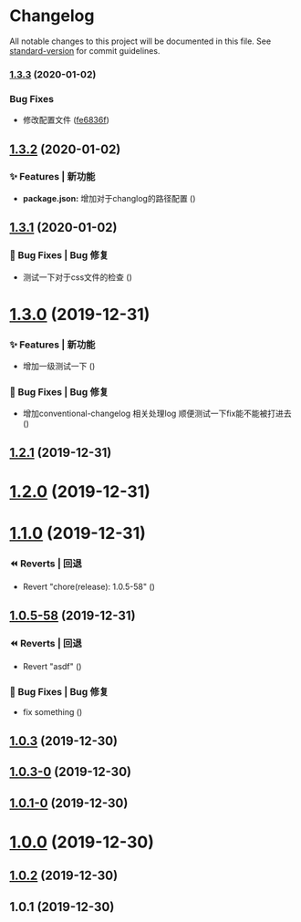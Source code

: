 # Changelog

All notable changes to this project will be documented in this file. See [standard-version](https://github.com/conventional-changelog/standard-version) for commit guidelines.

### [1.3.3](https://github.com/HeiLiu/gitHook/compare/v1.3.2...v1.3.3) (2020-01-02)


### Bug Fixes

* 修改配置文件 ([fe6836f](https://github.com/HeiLiu/gitHook/commit/fe6836fae20fc9541e03c18f3a6cce106bea6615))

## [1.3.2](https://github.com/HeiLiu/gitHook/compare/v1.3.1...v1.3.2) (2020-01-02)


### ✨ Features | 新功能

* **package.json:** 增加对于changlog的路径配置 ([](https://github.com/HeiLiu/gitHook/commit/385685c))



## [1.3.1](https://github.com/HeiLiu/gitHook/compare/v1.3.0...v1.3.1) (2020-01-02)


### 🐛 Bug Fixes | Bug 修复

* 测试一下对于css文件的检查 ([](https://github.com/HeiLiu/gitHook/commit/0c88aad))



# [1.3.0](https://github.com/HeiLiu/gitHook/compare/v1.2.1...v1.3.0) (2019-12-31)


### ✨ Features | 新功能

* 增加一级测试一下 ([](https://github.com/HeiLiu/gitHook/commit/a5d47bf))


### 🐛 Bug Fixes | Bug 修复

* 增加conventional-changelog 相关处理log 顺便测试一下fix能不能被打进去 ([](https://github.com/HeiLiu/gitHook/commit/62df180))



## [1.2.1](https://github.com/HeiLiu/gitHook/compare/v1.2.0...v1.2.1) (2019-12-31)



# [1.2.0](https://github.com/HeiLiu/gitHook/compare/v1.1.0...v1.2.0) (2019-12-31)



# [1.1.0](https://github.com/HeiLiu/gitHook/compare/v1.0.5-58...v1.1.0) (2019-12-31)


### ⏪ Reverts | 回退

* Revert "chore(release): 1.0.5-58" ([](https://github.com/HeiLiu/gitHook/commit/7581e7b))



## [1.0.5-58](https://github.com/HeiLiu/gitHook/compare/v1.0.3...v1.0.5-58) (2019-12-31)


### ⏪ Reverts | 回退

* Revert "asdf" ([](https://github.com/HeiLiu/gitHook/commit/a37cef1))


### 🐛 Bug Fixes | Bug 修复

* fix something ([](https://github.com/HeiLiu/gitHook/commit/b7acc33))



## [1.0.3](https://github.com/HeiLiu/gitHook/compare/v1.0.3-0...v1.0.3) (2019-12-30)



## [1.0.3-0](https://github.com/HeiLiu/gitHook/compare/v1.0.1-0...v1.0.3-0) (2019-12-30)



## [1.0.1-0](https://github.com/HeiLiu/gitHook/compare/v1.0.0...v1.0.1-0) (2019-12-30)



# [1.0.0](https://github.com/HeiLiu/gitHook/compare/v1.0.2...v1.0.0) (2019-12-30)



## [1.0.2](https://github.com/HeiLiu/gitHook/compare/v1.0.1...v1.0.2) (2019-12-30)



## 1.0.1 (2019-12-30)
